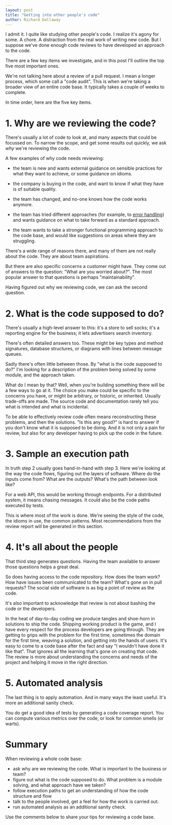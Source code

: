 ```yaml
---
layout: post
title: "Getting into other people's code"
author: Richard Dallaway
---
```


I admit it. I quite like studying other people's code.
I realize it's agony for some. A chore. A distraction from the real work of writing new code. 
But I suppose we've done enough code reviews to have developed an approach to the code.

There are a few key items we investigate, and in this post I'll outline the top five most important ones.

<!-- break -->

We're not talking here about a review of a pull request.
I mean a longer process, which some call a "code audit".
This is when we're taking a broader view of an entire code base.
It typically takes a couple of weeks to complete.

In time order, here are the five key items.

# 1. Why are we reviewing the code?

There's usually a lot of code to look at, and many aspects that could be focussed on.
To narrow the scope, and get some results out quickly, we ask _why_ we're reviewing the code.

A few examples of why code needs reviewing:

- the team is new and wants external guidance on sensible practices for what they want to achieve, or some guidance on idioms.

- the company is buying in the code, and want to know if what they have is of suitable quality.

- the team has changed, and no-one knows how the code works anymore.

- the team has tried different approaches (for example, to [error handling](https://underscore.io/blog/posts/2015/02/23/designing-fail-fast-error-handling.html)) and wants guidance on what to take forward as a standard approach.

- the team wants to take a stronger functional programming approach to the code base, and would like suggestions on areas where they are struggling.

There's a wide range of reasons there, and many of them are not really about the code. They are about team aspirations.

But there are also specific concerns a customer might have.
They come out of answers to the question: "What are you worried about?". 
The most popular answer to that questions is perhaps "maintainability".

Having figured out why we reviewing code, we can ask the second question.

# 2. What is the code supposed to do?

There's usually a high-level answer to this: it's a store to sell socks; it's a reporting engine for the business; it lets advertisers search inventory.

There's often detailed answers too. These might be key types and method signatures, database structures, or diagrams with lines between message queues.

Sadly there's often little between those.  By "what is the code supposed to do?" I'm looking for a description of the problem being solved by some module, and the approach taken.

What do I mean by that? Well, when you're building something there will be a few ways to go at it. The choice you make could be specific to the concerns you have, or might be arbitrary, or historic, or inherited.  Usually trade-offs are made. The source code and documentation rarely tell you what is intended and what is incidental.

To be able to effectively review code often means reconstructing these problems, and then the solutions. "Is this any good?" is hard to answer if you don't know what it is supposed to be doing.  And it is not only a pain for review, but also for any developer having to pick up the code in the future.

# 3. Sample an execution path

In truth step 2 usually goes hand-in-hand with step 3.  Here we're looking at the way the code flows, figuring out the layers of software. Where do the inputs come from? What are the outputs? What's the path between look like?

For a web API, this would be working through endpoints. For a distributed system, it means chasing messages.
It could also be the code paths executed by tests.

This is where most of the work is done. We're seeing the style of the code, the idioms in use, the common patterns.  Most recommendations from the review report will be generated in this section.

# 4. It's all about the people

That third step generates questions. Having the team available to answer those questions helps a great deal.

So does having access to the code repository. How does the team work? How have issues been communicated to the team? What's gone on in pull requests?  The social side of software is as big a point of review as the code.

It's also important to acknowledge that review is not about bashing the code or the developers.

In the heat of day-to-day coding we produce tangles and shoe-horn in solutions to ship the code. Shipping working product is the game, and I have every respect for the process developers are going through. They are getting to grips with the problem for the first time, sometimes the domain for the first time, weaving a solution, and getting into the hands of users.
 It's easy to come to a code base after the fact and say "I wouldn't have done it like that".  That ignores all the learning that's gone on creating that code. The review is more about understanding the concerns and needs of the project and helping it move in the right direction.

# 5. Automated analysis

The last thing is to apply automation. And in many ways the least useful. It's more an additional sanity check.

You do get a good idea of tests by generating a code coverage report.  You can compute various metrics over the code, or look for common smells (or warts).

# Summary

When reviewing a whole code base:

- ask why are we reviewing the code. What is important to the business or team?
- figure out what is the code supposed to do. What problem is a module solving, and what approach have we taken?
- follow execution paths to get an understanding of how the code structure and flow
- talk to the people involved, get a feel for how the work is carried out.
- run automated analysis as an additional sanity check.

Use the comments below to share your tips for reviewing a code base.




